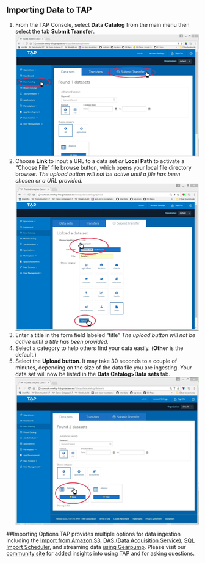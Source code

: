 ## Importing Data to TAP
1.  From the TAP Console, select **Data Catalog** from the main menu then select the tab **Submit Transfer**.
![Ingesting Data Screen 1](/images/dataingest_datacatingest_screen1.jpg)
1.	Choose **Link** to input a URL to a data set _or_ **Local Path** to activate a “Choose File” file browse button, which opens your local file directory browser.  _The upload button will not be active until a file has been chosen or a URL provided._
![Ingesting Data Screen 2](/images/dataingest_datacatingest_screen2.jpg)
1.	Enter a title in the form field labeled “title” _The upload button will not be active until a title has been provided._ 
1.	Select a category to help others find your data easily. (**Other** is the default.)
1.	Select the **Upload button**.
It may take 30 seconds to a couple of minutes, depending on the size of the data file you are ingesting. Your data set will now be listed in the **Data Catalog>Data sets** tab.
![Ingesting Data Screen 3](/images/dataingest_datacatingest_screen3.jpg)

##Importing Options
TAP provides multiple options for data ingestion including the [Import from Amazon S3](Data_Catalog_Downld_S3.md), [DAS (Data Acquisition Service)](Data_Acquisition.md), [SQL Import Scheduler](dataingest_sqlimport_scheduler.md), and streaming data [using Gearpump](dataingest_streamgearpump.md).  Please visit our [community site](http://community.trustedanalytics.org) for added insights into using TAP and for asking questions. 

